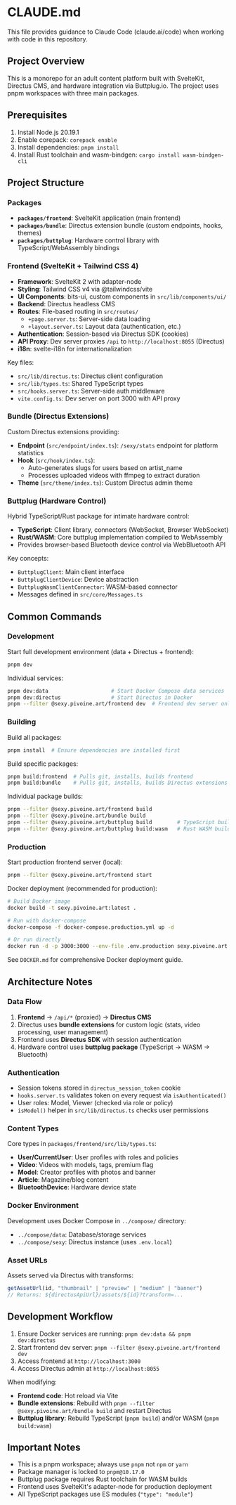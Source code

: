 # CLAUDE.md

This file provides guidance to Claude Code (claude.ai/code) when working with code in this repository.

## Project Overview

This is a monorepo for an adult content platform built with SvelteKit, Directus CMS, and hardware integration via Buttplug.io. The project uses pnpm workspaces with three main packages.

## Prerequisites

1. Install Node.js 20.19.1
2. Enable corepack: `corepack enable`
3. Install dependencies: `pnpm install`
4. Install Rust toolchain and wasm-bindgen: `cargo install wasm-bindgen-cli`

## Project Structure

### Packages

- **`packages/frontend`**: SvelteKit application (main frontend)
- **`packages/bundle`**: Directus extension bundle (custom endpoints, hooks, themes)
- **`packages/buttplug`**: Hardware control library with TypeScript/WebAssembly bindings

### Frontend (SvelteKit + Tailwind CSS 4)

- **Framework**: SvelteKit 2 with adapter-node
- **Styling**: Tailwind CSS v4 via @tailwindcss/vite
- **UI Components**: bits-ui, custom components in `src/lib/components/ui/`
- **Backend**: Directus headless CMS
- **Routes**: File-based routing in `src/routes/`
  - `+page.server.ts`: Server-side data loading
  - `+layout.server.ts`: Layout data (authentication, etc.)
- **Authentication**: Session-based via Directus SDK (cookies)
- **API Proxy**: Dev server proxies `/api` to `http://localhost:8055` (Directus)
- **i18n**: svelte-i18n for internationalization

Key files:
- `src/lib/directus.ts`: Directus client configuration
- `src/lib/types.ts`: Shared TypeScript types
- `src/hooks.server.ts`: Server-side auth middleware
- `vite.config.ts`: Dev server on port 3000 with API proxy

### Bundle (Directus Extensions)

Custom Directus extensions providing:
- **Endpoint** (`src/endpoint/index.ts`): `/sexy/stats` endpoint for platform statistics
- **Hook** (`src/hook/index.ts`):
  - Auto-generates slugs for users based on artist_name
  - Processes uploaded videos with ffmpeg to extract duration
- **Theme** (`src/theme/index.ts`): Custom Directus admin theme

### Buttplug (Hardware Control)

Hybrid TypeScript/Rust package for intimate hardware control:
- **TypeScript**: Client library, connectors (WebSocket, Browser WebSocket)
- **Rust/WASM**: Core buttplug implementation compiled to WebAssembly
- Provides browser-based Bluetooth device control via WebBluetooth API

Key concepts:
- `ButtplugClient`: Main client interface
- `ButtplugClientDevice`: Device abstraction
- `ButtplugWasmClientConnector`: WASM-based connector
- Messages defined in `src/core/Messages.ts`

## Common Commands

### Development

Start full development environment (data + Directus + frontend):
```bash
pnpm dev
```

Individual services:
```bash
pnpm dev:data                    # Start Docker Compose data services
pnpm dev:directus                # Start Directus in Docker
pnpm --filter @sexy.pivoine.art/frontend dev  # Frontend dev server only
```

### Building

Build all packages:
```bash
pnpm install  # Ensure dependencies are installed first
```

Build specific packages:
```bash
pnpm build:frontend  # Pulls git, installs, builds frontend
pnpm build:bundle    # Pulls git, installs, builds Directus extensions
```

Individual package builds:
```bash
pnpm --filter @sexy.pivoine.art/frontend build
pnpm --filter @sexy.pivoine.art/bundle build
pnpm --filter @sexy.pivoine.art/buttplug build        # TypeScript build
pnpm --filter @sexy.pivoine.art/buttplug build:wasm   # Rust WASM build
```

### Production

Start production frontend server (local):
```bash
pnpm --filter @sexy.pivoine.art/frontend start
```

Docker deployment (recommended for production):
```bash
# Build Docker image
docker build -t sexy.pivoine.art:latest .

# Run with docker-compose
docker-compose -f docker-compose.production.yml up -d

# Or run directly
docker run -d -p 3000:3000 --env-file .env.production sexy.pivoine.art:latest
```

See `DOCKER.md` for comprehensive Docker deployment guide.

## Architecture Notes

### Data Flow

1. **Frontend** → `/api/*` (proxied) → **Directus CMS**
2. Directus uses **bundle extensions** for custom logic (stats, video processing, user management)
3. Frontend uses **Directus SDK** with session authentication
4. Hardware control uses **buttplug package** (TypeScript → WASM → Bluetooth)

### Authentication

- Session tokens stored in `directus_session_token` cookie
- `hooks.server.ts` validates token on every request via `isAuthenticated()`
- User roles: Model, Viewer (checked via role or policy)
- `isModel()` helper in `src/lib/directus.ts` checks user permissions

### Content Types

Core types in `packages/frontend/src/lib/types.ts`:
- **User/CurrentUser**: User profiles with roles and policies
- **Video**: Videos with models, tags, premium flag
- **Model**: Creator profiles with photos and banner
- **Article**: Magazine/blog content
- **BluetoothDevice**: Hardware device state

### Docker Environment

Development uses Docker Compose in `../compose/` directory:
- `../compose/data`: Database/storage services
- `../compose/sexy`: Directus instance (uses `.env.local`)

### Asset URLs

Assets served via Directus with transforms:
```typescript
getAssetUrl(id, "thumbnail" | "preview" | "medium" | "banner")
// Returns: ${directusApiUrl}/assets/${id}?transform=...
```

## Development Workflow

1. Ensure Docker services are running: `pnpm dev:data && pnpm dev:directus`
2. Start frontend dev server: `pnpm --filter @sexy.pivoine.art/frontend dev`
3. Access frontend at `http://localhost:3000`
4. Access Directus admin at `http://localhost:8055`

When modifying:
- **Frontend code**: Hot reload via Vite
- **Bundle extensions**: Rebuild with `pnpm --filter @sexy.pivoine.art/bundle build` and restart Directus
- **Buttplug library**: Rebuild TypeScript (`pnpm build`) and/or WASM (`pnpm build:wasm`)

## Important Notes

- This is a pnpm workspace; always use `pnpm` not `npm` or `yarn`
- Package manager is locked to `pnpm@10.17.0`
- Buttplug package requires Rust toolchain for WASM builds
- Frontend uses SvelteKit's adapter-node for production deployment
- All TypeScript packages use ES modules (`"type": "module"`)
